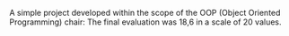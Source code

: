 A simple project developed within the scope of the OOP (Object Oriented Programming) chair:
The final evaluation was 18,6 in a scale of 20 values.
